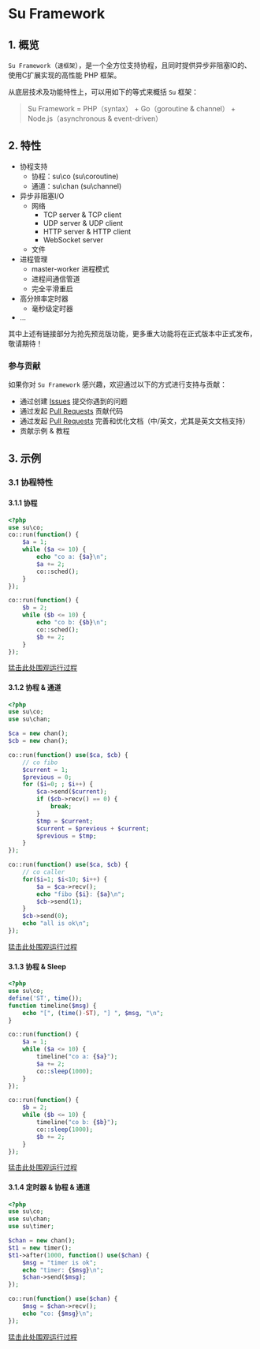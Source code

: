# Su Framework

## 1. 概览

`Su Framework`（`速框架`），是一个全方位支持协程，且同时提供异步非阻塞IO的、使用C扩展实现的高性能 PHP 框架。

从底层技术及功能特性上，可以用如下的等式来概括 `Su` 框架：

> Su Framework = PHP（syntax） + Go（goroutine & channel） + Node.js（asynchronous & event-driven）

## 2. 特性

- 协程支持
    - 协程：su\co (su\coroutine)
    - 通道：su\chan (su\channel)
- 异步非阻塞I/O
    - 网络
        - TCP server & TCP client
        - UDP server & UDP client
        - HTTP server & HTTP client
        - WebSocket server
    - 文件
- 进程管理
    - master-worker 进程模式
    - 进程间通信管道
    - 完全平滑重启
- 高分辨率定时器
    - 毫秒级定时器
- ...

其中上述有链接部分为抢先预览版功能，更多重大功能将在正式版本中正式发布，敬请期待！

### 参与贡献

如果你对 `Su Framework` 感兴趣，欢迎通过以下的方式进行支持与贡献：

- 通过创建 [Issues](https://github.com/wukezhan/su/issues/new) 提交你遇到的问题
- 通过发起 [Pull Requests](https://github.com/wukezhan/su/pulls) 贡献代码
- 通过发起 [Pull Requests](https://github.com/wukezhan/su/pulls) 完善和优化文档（中/英文，尤其是英文文档支持）
- 贡献示例 & 教程

## 3. 示例

### 3.1 协程特性

#### 3.1.1 协程

```php
<?php
use su\co;
co::run(function() {
    $a = 1;
    while ($a <= 10) {
        echo "co a: {$a}\n";
        $a += 2;
        co::sched();
    }
});

co::run(function() {
    $b = 2;
    while ($b <= 10) {
        echo "co b: {$b}\n";
        co::sched();
        $b += 2;
    }
});
```
[猛击此处围观运行过程](https://asciinema.org/a/141601)

#### 3.1.2 协程 & 通道

```php
<?php
use su\co;
use su\chan;

$ca = new chan();
$cb = new chan();

co::run(function() use($ca, $cb) {
    // co fibo
    $current = 1;
    $previous = 0;
    for ($i=0; ; $i++) {
        $ca->send($current);
        if ($cb->recv() == 0) {
            break;
        }
        $tmp = $current;
        $current = $previous + $current;
        $previous = $tmp;
    }
});

co::run(function() use($ca, $cb) {
    // co caller
    for($i=1; $i<10; $i++) {
        $a = $ca->recv();
        echo "fibo {$i}: {$a}\n";
        $cb->send(1);
    }
    $cb->send(0);
    echo "all is ok\n";
});
```
[猛击此处围观运行过程](https://asciinema.org/a/141602)

#### 3.1.3 协程 & Sleep

```php
<?php
use su\co;
define('ST', time());
function timeline($msg) {
    echo "[", (time()-ST), "] ", $msg, "\n";
}

co::run(function() {
    $a = 1;
    while ($a <= 10) {
        timeline("co a: {$a}");
        $a += 2;
        co::sleep(1000);
    }
});

co::run(function() {
    $b = 2;
    while ($b <= 10) {
        timeline("co b: {$b}");
        co::sleep(1000);
        $b += 2;
    }
});
```
[猛击此处围观运行过程](https://asciinema.org/a/141598)

#### 3.1.4 定时器 & 协程 & 通道

```php
<?php
use su\co;
use su\chan;
use su\timer;

$chan = new chan();
$t1 = new timer();
$t1->after(1000, function() use($chan) {
    $msg = "timer is ok";
    echo "timer: {$msg}\n";
    $chan->send($msg);
});

co::run(function() use($chan) {
    $msg = $chan->recv();
    echo "co: {$msg}\n";
});
```
[猛击此处围观运行过程](https://asciinema.org/a/141604)


